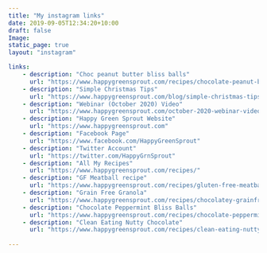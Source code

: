 ```yaml
---
title: "My instagram links"
date: 2019-09-05T12:34:20+10:00
draft: false
Image: 
static_page: true
layout: "instagram"

links:
    - description: "Choc peanut butter bliss balls"
      url: "https://www.happygreensprout.com/recipes/chocolate-peanut-butter-bliss-balls/"    
    - description: "Simple Christmas Tips"
      url: "https://www.happygreensprout.com/blog/simple-christmas-tips/"
    - description: "Webinar (October 2020) Video"
      url: "https://www.happygreensprout.com/october-2020-webinar-video/"
    - description: "Happy Green Sprout Website"
      url: "https://www.happygreensprout.com"
    - description: "Facebook Page"
      url: "https://www.facebook.com/HappyGreenSprout"
    - description: "Twitter Account"
      url: "https://twitter.com/HappyGrnSprout"
    - description: "All My Recipes"
      url: "https://www.happygreensprout.com/recipes/"
    - description: "GF Meatball recipe"
      url: "https://www.happygreensprout.com/recipes/gluten-free-meatballs-and-burger-recipe/"
    - description: "Grain Free Granola"
      url: "https://www.happygreensprout.com/recipes/chocolatey-grainfree-glutenfree-granola/"
    - description: "Chocolate Peppermint Bliss Balls"
      url: "https://www.happygreensprout.com/recipes/chocolate-peppermint-bliss-balls/"
    - description: "Clean Eating Nutty Chocolate"
      url: "https://www.happygreensprout.com/recipes/clean-eating-nutty-chocolate/"
      
---
```



